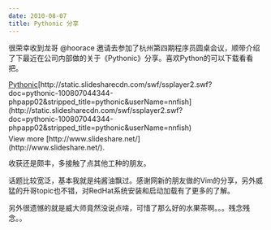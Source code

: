 ```yaml
---
date: 2010-08-07
title: Pythonic 分享
---
```


很荣幸收到龙哥 @hoorace  邀请去参加了杭州第四期程序员圆桌会议，顺带介绍了下最近在公司内部做的关于《Pythonic》分享。喜欢Python的可以下载看看把。
<div id="__ss_4919596" style="width:425px;"><a title="Pythonic" href="http://www.slideshare.net/nnfish/pythonic">Pythonic</a>[http://static.slidesharecdn.com/swf/ssplayer2.swf?doc=pythonic-100807044344-phpapp02&amp;stripped_title=pythonic&amp;userName=nnfish](http://static.slidesharecdn.com/swf/ssplayer2.swf?doc=pythonic-100807044344-phpapp02&amp;stripped_title=pythonic&amp;userName=nnfish)&nbsp;
<div style="padding:5px 0 12px;">View more [http://www.slideshare.net/](http://www.slideshare.net/).</div>
</div>
收获还是颇丰，多接触了点其他工种的朋友。

话题比较宽泛，基本我就是纯酱油飘过。感谢网新的朋友做的Vim的分享，另外威猛的升哥topic也不错，对RedHat系统安装和启动加载有了更多的了解。

另外很遗憾的就是威大师竟然没说点啥，可惜了那么好的水果茶啊。。。残念残念。。

